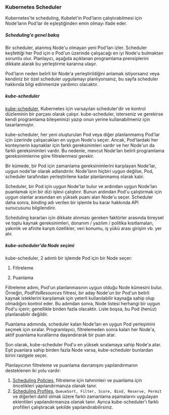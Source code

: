 ### Kubernetes Scheduler
Kubernetes'te scheduling, Kubelet'in Pod'ların çalıştırabilmesi için Node'ların Pod'lar ile eşleştiğinden emin olmayı ifade eder.

##### Scheduling'e genel bakış
Bir scheduler, atanmış Node'u olmayan yeni Pod'ları izler. Scheduler keşfettiği her Pod için o Pod'un üzerinde çalışacağı en iyi Node'u bulmaktan sorumlu olur. Planlayıcı, aşağıda açıklanan programlama prensiplerini dikkate alarak bu yerleştirme kararına ulaşır.

Pod'ların neden belirli bir Node'a yerleştirildiğini anlamak istiyorsanız veya kendiniz bir özel scheduler uygulamayı planlıyorsanız, bu sayfa scheduler hakkında bilgi edinmenize yardımcı olacaktır.

##### kube-scheduler

[kube-scheduler](https://kubernetes.io/docs/reference/command-line-tools-reference/kube-scheduler/), Kubernetes için varsayılan scheduler'dir ve kontrol düzleminin bir parçası olarak çalışır. kube-scheduler, isterseniz ve gerekirse kendi programlama bileşeninizi yazıp onun yerine kullanabilmeniz için tasarlanmıştır.

kube-scheduler, her yeni oluşturulan Pod veya diğer planlanmamış Pod'lar için üzerinde çalışacakları en uygun Node'u seçer. Ancak, Pod'lardaki her konteynerin kaynaklar için farklı gereksinimleri vardır ve her Node'un da farklı gereksinimleri vardır. Bu nedenle, mevcut Node'ları belirli programlama gereksinimlerine göre filtrelenmesi gerekir.

Bir kümede, bir Pod için zamanlama gereksinimlerini karşılayan Node'lar, uygun node'lar olarak adlandırılır. Node'ların hiçbiri uygun değilse, Pod, scheduler tarafından yerleştirilene kadar planlanmamış olarak kalır.

Scheduler, bir Pod için uygun Node'lar bulur ve ardından uygun Node'ları puanlamak için bir dizi işlevi çalıştırır. Bunun ardından Pod'u çalıştırmak için uygun olanlar arasından en yüksek puanı alan Node'u seçer. Scheduler daha sonra, *binding* adı verilen bir işlemle bu karar hakkında API sunucusunu bilgilendirir.

Scheduling kararları için dikkate alınması gereken faktörler arasında bireysel ve toplu kaynak gereksinimleri, donanım / yazılım / politika kısıtlamaları, yakınlık ve afinite karşıtı özellikler, veri konumu, iş yükü arası girişim vb. yer alır.

##### kube-scheduler'da Node seçimi

kube-scheduler, 2 adımlı bir işlemde Pod için bir Node seçer:

1. Filtreleme

2. Puanlama

Filtreleme adımı, Pod'un planlanmasının uygun olduğu Node kümesini bulur. Örneğin, *PodFitsResources* filtresi, bir aday Node'un bir Pod'un belirli kaynak isteklerini karşılamak için yeterli kullanılabilir kaynağa sahip olup olmadığını kontrol eder. Bu adımdan sonra, Node listesi herhangi bir uygun Pod'u içerir; genellikle birden fazla olacaktır. Liste boşsa, bu Pod (henüz) planlanabilir değildir.

Puanlama adımında, scheduler kalan Node'ları en uygun Pod yerleşimini seçmek için sıralar. Programlayıcı, filtrelemeden sonra kalan her Node'a, aktif puanlama kurallarına dayandırarak bir puan atar.

Son olarak, kube-scheduler Pod'u en yüksek sıralamaya sahip Node'a atar. Eşit puanlara sahip birden fazla Node varsa, kube-scheduler bunlardan birini rastgele seçer.

Planlayıcının filtreleme ve puanlama davranışını yapılandırmanın desteklenen iki yolu vardır:

1. [Scheduling Policies](https://kubernetes.io/docs/reference/scheduling/policies), filtreleme için tahminleri ve puanlama için öncelikleri yapılandırmanıza olanak tanır.
2. [Scheduling Profiles](https://kubernetes.io/docs/reference/scheduling/config/#profiles), `QueueSort, Filter, Score, Bind, Reserve, Permit` ve diğerleri dahil olmak üzere farklı zamanlama aşamalarını uygulayan eklentileri yapılandırmanıza olanak tanır. Ayrıca kube-scheduler'ı farklı profilleri çalıştıracak şekilde yapılandırabilirsiniz.

